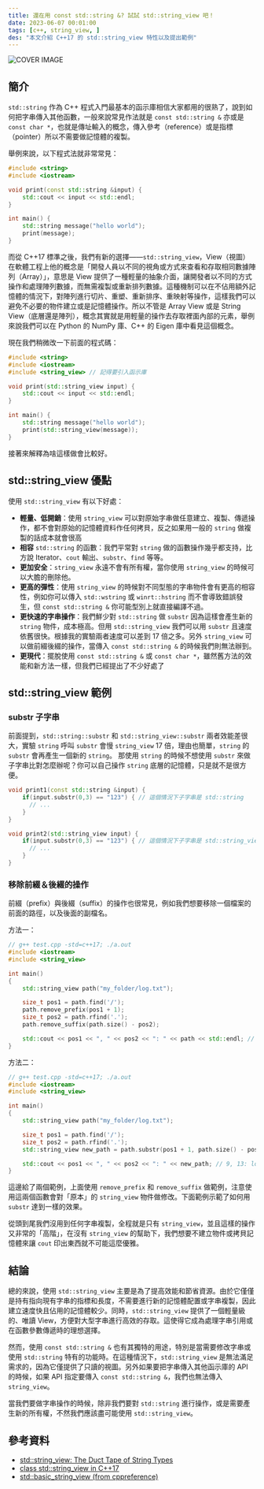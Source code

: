 ```yaml
---
title: 還在用 const std::string &? 試試 std::string_view 吧！
date: 2023-06-07 00:01:00
tags: [c++, string_view, ]
des: "本文介紹 C++17 的 std::string_view 特性以及提出範例"
---
```


![COVER IMAGE](https://github.com/tigercosmos/blog/assets/18013815/e93fadda-2edc-4ba8-87fd-4df5569939e4)


## 簡介

`std::string` 作為 C++ 程式入門最基本的函示庫相信大家都用的很熟了，說到如何把字串傳入其他函數，一般來說常見作法就是 `const std::string &` 亦或是 `const char *`，也就是傳址輸入的概念，傳入參考（reference）或是指標（pointer）所以不需要做記憶體的複製。

舉例來說，以下程式法就非常常見：

```c++
#include <string>
#include <iostream>

void print(const std::string &input) {
    std::cout << input << std::endl;
}

int main() {
    std::string message("hello world");
    print(message);
}
```

而從 C++17 標準之後，我們有新的選擇——`std::string_view`，View（視圖）在軟體工程上他的概念是「開發人員以不同的視角或方式來查看和存取相同數據陣列（Array）」，意思是 View 提供了一種輕量的抽象介面，讓開發者以不同的方式操作和處理陣列數據，而無需複製或重新排列數據。這種機制可以在不佔用額外記憶體的情況下，對陣列進行切片、重塑、重新排序、重映射等操作，這樣我們可以避免不必要的物件建立或是記憶體操作。所以不管是 Array View 或是 String View（底層還是陣列），概念其實就是用輕量的操作去存取裡面內部的元素，舉例來說我們可以在 Python 的 NumPy 庫、C++ 的 Eigen 庫中看見這個概念。

現在我們稍微改一下前面的程式碼：

```c++
#include <string>
#include <iostream>
#include <string_view> // 記得要引入函示庫

void print(std::string_view input) {
    std::cout << input << std::endl;
}

int main() {
    std::string message("hello world");
    print(std::string_view(message));
}
```

接著來解釋為啥這樣做會比較好。

## std::string_view 優點

使用 `std::string_view` 有以下好處：

- **輕量、低開銷**：使用 `string_view` 可以對原始字串做任意建立、複製、傳遞操作，都不會對原始的記憶體資料作任何拷貝，反之如果用一般的 `string` 做複製的話成本就會很高
- **相容** `std::string` 的函數：我們平常對 `string` 做的函數操作幾乎都支持，比方說 Iterator、`cout` 輸出、`substr`、`find` 等等。
- **更加安全**：`string_view` 永遠不會有所有權，當你使用 `string_view` 的時候可以大膽的刪除他。
- **更高的彈性**：使用 `string_view` 的時候對不同型態的字串物件會有更高的相容性，例如你可以傳入 `std::wstring` 或 `winrt::hstring` 而不會導致錯誤發生，但 `const std::string &` 你可能型別上就直接編譯不過。
- **更快速的字串操作**：我們鮮少對 `std::string` 做 `substr` 因為這樣會產生新的 `string` 物件，成本極高。但用 `std::string_view` 我們可以用 `substr` 且速度依舊很快。根據我的實驗兩者速度可以差到 17 倍之多。另外 `string_view` 可以做前綴後綴的操作，當傳入 `const std::string &` 的時候我們則無法辦到。
- **更現代**：擺脫使用 `const std::string &` 或 `const char *`，雖然舊方法的效能和新方法一樣，但我們已經提出了不少好處了

## std::string_view 範例

### substr 子字串

前面提到，`std::string::substr` 和 `std::string_view::substr` 兩者效能差很大，實驗 `string` 呼叫 `substr` 會慢 `string_view` 17 倍，理由也簡單，`string` 的 `substr` 會再產生一個新的 `string`。
那使用 `string` 的時候不想使用 `substr` 來做子字串比對怎麼辦呢？你可以自己操作 `string` 底層的記憶體，只是就不是很方便。


```c++
void print1(const std::string &input) {
    if(input.substr(0,3) == "123") { // 這個情況下子字串是 std::string
      // ...
    }
}

void print2(std::string_view input) {
    if(input.substr(0,3) == "123") { // 這個情況下子字串是 std::string_view
      // ...
    }
}
```

### 移除前綴＆後綴的操作

前綴（prefix）與後綴（suffix）的操作也很常見，例如我們想要移除一個檔案的前面的路徑，以及後面的副檔名。

方法一：
```c++
// g++ test.cpp -std=c++17; ./a.out 
#include <iostream>
#include <string_view>

int main()
{
    std::string_view path("my_folder/log.txt");

    size_t pos1 = path.find('/');
    path.remove_prefix(pos1 + 1);
    size_t pos2 = path.rfind('.');
    path.remove_suffix(path.size() - pos2);

    std::cout << pos1 << ", " << pos2 << ": " << path << std::endl; // 9, 13: log
}
```

方法二：
```c++
// g++ test.cpp -std=c++17; ./a.out 
#include <iostream>
#include <string_view>

int main()
{
    std::string_view path("my_folder/log.txt");

    size_t pos1 = path.find('/');
    size_t pos2 = path.rfind('.');
    std::string_view new_path = path.substr(pos1 + 1, path.size() - pos2 - 1);

    std::cout << pos1 << ", " << pos2 << ": " << new_path; // 9, 13: log
}
```

這邊給了兩個範例，上面使用 `remove_prefix` 和 `remove_suffix` 做範例，注意使用這兩個函數會對「原本」的 `string_view` 物件做修改。下面範例示範了如何用 `substr` 達到一樣的效果。

從頭到尾我們沒用到任何字串複製，全程就是只有 `string_view`，並且這樣的操作又非常的「高階」，在沒有 `string_view` 的幫助下，我們想要不建立物件或拷貝記憶體來讓 `cout` 印出東西就不可能這麼優雅。

## 結論

總的來說，使用 `std::string_view` 主要是為了提高效能和節省資源。由於它僅僅是持有指向現有字串的指標和長度，不需要進行新的記憶體配置或字串複製，因此建立速度快且佔用的記憶體較少。同時，`std::string_view` 提供了一個輕量級的、唯讀 View，方便對大型字串進行高效的存取。這使得它成為處理字串引用或在函數參數傳遞時的理想選擇。

然而，使用 `const std::string &` 也有其獨特的用途，特別是當需要修改字串或使用 `std::string` 特有的功能時。在這種情況下，`std::string_view` 是無法滿足需求的，因為它僅提供了只讀的視圖。另外如果要把字串傳入其他函示庫的 API 的時候，如果 API 指定要傳入 `const std::string &`，我們也無法傳入 `string_view`。

當我們要做字串操作的時候，除非我們要對 `std::string` 進行操作，或是需要產生新的所有權，不然我們應該盡可能使用 `std::string_view`。

## 參考資料

- [std::string_view: The Duct Tape of String Types](https://devblogs.microsoft.com/cppblog/stdstring_view-the-duct-tape-of-string-types/)
- [class std::string_view in C++17](https://www.geeksforgeeks.org/class-stdstring_view-in-cpp-17/)
- [std::basic_string_view (from cppreference)](https://en.cppreference.com/w/cpp/string/basic_string_view)
